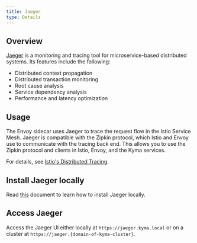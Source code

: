 ```yaml
---
title: Jaeger
type: Details
---
```


## Overview
[Jaeger](http://jaeger.readthedocs.io/en/latest/) is a monitoring and tracing tool for microservice-based distributed systems. Its features include the following:

- Distributed context propagation
- Distributed transaction monitoring
- Root cause analysis
- Service dependency analysis
- Performance and latency optimization

## Usage

The Envoy sidecar uses Jaeger to trace the request flow in the Istio Service Mesh. Jaeger is compatible with the Zipkin protocol, which Istio and Envoy use to communicate with the tracing back end. This allows you to use the Zipkin protocol and clients in Istio, Envoy, and the Kyma services.

For details, see [Istio's Distributed Tracing](https://istio.io/docs/tasks/telemetry/distributed-tracing.html).

## Install Jaeger locally

Read [this](/docs/root/kyma#installation-custom-component-installation-add-a-component) document to learn how to install Jaeger locally.

## Access Jaeger

Access the Jaeger UI either locally at `https://jaeger.kyma.local` or on a cluster at `https://jaeger.{domain-of-kyma-cluster}`.
